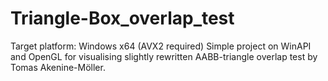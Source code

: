 # Triangle-Box_overlap_test
Target platform: Windows x64 (AVX2 required)
Simple project on WinAPI and OpenGL for visualising slightly rewritten AABB-triangle overlap test by Tomas Akenine-Möller.